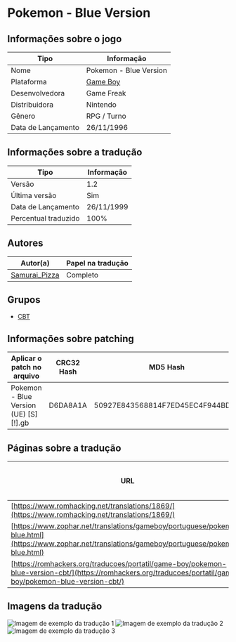 # Pokemon - Blue Version

## Informações sobre o jogo

| Tipo | Informação |
| ----------- | ----------- |
| Nome | Pokemon \- Blue Version |
| Plataforma | [Game Boy](../) |
| Desenvolvedora | Game Freak |
| Distribuidora | Nintendo |
| Gênero | RPG / Turno |
| Data de Lançamento | 26/11/1996 |

## Informações sobre a tradução

| Tipo | Informação |
| ----------- | ----------- |
| Versão | 1\.2 |
| Última versão | Sim |
| Data de Lançamento | 26/11/1999 |
| Percentual traduzido | 100% |

## Autores

| Autor(a) | Papel na tradução |
| ----------- | ----------- |
| [Samurai\_Pizza](../../../autores/samurai_pizza/) | Completo |

## Grupos

* [CBT](../../../grupos/cbt/)

## Informações sobre patching

| Aplicar o patch no arquivo | CRC32 Hash | MD5 Hash |
| ----------- | ----------- | ----------- |
| Pokemon \- Blue Version \(UE\) \[S\]\[\!\]\.gb | D6DA8A1A | 50927E843568814F7ED45EC4F944BD8B |

## Páginas sobre a tradução

| URL | Oficial (publicado pelos autores) | Possuí link de download |
| ----------- | ----------- | ----------- |
| [https://www.romhacking.net/translations/1869/](https://www.romhacking.net/translations/1869/) | Não | Sim |
| [https://www.zophar.net/translations/gameboy/portuguese/pokemon-blue.html](https://www.zophar.net/translations/gameboy/portuguese/pokemon-blue.html) | Não | Sim |
| [https://romhackers.org/traducoes/portatil/game-boy/pokemon-blue-version-cbt/](https://romhackers.org/traducoes/portatil/game-boy/pokemon-blue-version-cbt/) | Não | Não |

## Imagens da tradução

![Imagem de exemplo da tradução 1](1.png)
![Imagem de exemplo da tradução 2](2.png)
![Imagem de exemplo da tradução 3](3.png)